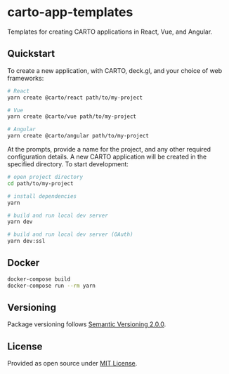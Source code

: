 # carto-app-templates

Templates for creating CARTO applications in React, Vue, and Angular.

## Quickstart

To create a new application, with CARTO, deck.gl, and your choice of web
frameworks:

```bash
# React
yarn create @carto/react path/to/my-project

# Vue
yarn create @carto/vue path/to/my-project

# Angular
yarn create @carto/angular path/to/my-project
```

At the prompts, provide a name for the project, and any other required
configuration details. A new CARTO application will be created in the
specified directory. To start development:

```bash
# open project directory
cd path/to/my-project

# install dependencies
yarn

# build and run local dev server
yarn dev

# build and run local dev server (OAuth)
yarn dev:ssl
```

## Docker

```bash
docker-compose build
docker-compose run --rm yarn
```

## Versioning

Package versioning follows [Semantic Versioning 2.0.0](https://semver.org/).

## License

Provided as open source under [MIT License](./LICENSE.md).
